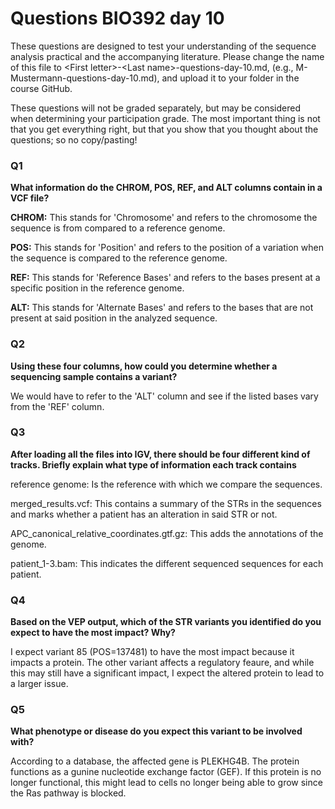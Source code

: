 
# Questions BIO392 day 10
These questions are designed to test your understanding of the sequence analysis practical and the accompanying literature. Please change the name of this file to \<First letter\>-\<Last name\>-questions-day-10.md, (e.g., M-Mustermann-questions-day-10.md), and upload it to your folder in the course GitHub.

These questions will not be graded separately, but may be considered when determining your participation grade. The most important thing is not that you get everything right, but that you show that you thought about the questions; so no copy/pasting!

### Q1
**What information do the CHROM, POS, REF, and ALT columns contain in a VCF file?**

**CHROM:** This stands for 'Chromosome' and refers to the chromosome the sequence is from compared to a reference genome.

**POS:** This stands for 'Position' and refers to the position of a variation when the sequence is compared to the reference genome. 

**REF:** This stands for 'Reference Bases' and refers to the bases present at a specific position in the reference genome.

**ALT:** This stands for 'Alternate Bases' and refers to the bases that are not present at said position in the analyzed sequence.

### Q2
**Using these four columns, how could you determine whether a sequencing sample contains a variant?**

We would have to refer to the 'ALT' column and see if the listed bases vary from the 'REF' column.

### Q3
**After loading all the files into IGV, there should be four different kind of tracks. Briefly explain what type of information each track contains**

reference genome: Is the reference with which we compare the sequences. 

merged_results.vcf: This contains a summary of the STRs in the sequences and marks whether a patient has an alteration in said STR or not.

APC_canonical_relative_coordinates.gtf.gz: This adds the annotations of the genome.

patient_1-3.bam: This indicates the different sequenced sequences for each patient.

### Q4
**Based on the VEP output, which of the STR variants you identified do you expect to have the most impact? Why?**

I expect variant 85 (POS=137481) to have the most impact because it impacts a protein. The other variant affects a regulatory feaure, and while this may still have a significant impact, I expect the altered protein to lead to a larger issue. 

### Q5
**What phenotype or disease do you expect this variant to be involved with?**

According to a database, the affected gene is PLEKHG4B. The protein functions as a gunine nucleotide exchange factor (GEF). If this protein is no longer functional, this might lead to cells no longer being able to grow since the Ras pathway is blocked.
